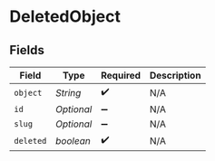 # DeletedObject


## Fields

| Field              | Type               | Required           | Description        |
| ------------------ | ------------------ | ------------------ | ------------------ |
| `object`           | *String*           | :heavy_check_mark: | N/A                |
| `id`               | *Optional<String>* | :heavy_minus_sign: | N/A                |
| `slug`             | *Optional<String>* | :heavy_minus_sign: | N/A                |
| `deleted`          | *boolean*          | :heavy_check_mark: | N/A                |